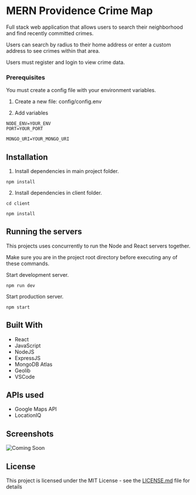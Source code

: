 # MERN Providence Crime Map

Full stack web application that allows users to search their neighborhood and find recently committed crimes.

Users can search by radius to their home address or enter a custom address to see crimes within that area.

Users must register and login to view crime data.

### Prerequisites

You must create a config file with your environment variables.

1. Create a new file: config/config.env

2. Add variables

```
NODE_ENV=YOUR_ENV
PORT=YOUR_PORT

MONGO_URI=YOUR_MONGO_URI

```

## Installation

1. Install dependencies in main project folder.

```
npm install
```

2. Install dependencies in client folder.

```
cd client

npm install
```

## Running the servers

This projects uses concurrently to run the Node and React servers together.

Make sure you are in the project root directory before executing any of these commands.

Start development server.

```
npm run dev
```

Start production server.

```
npm start
```

## Built With

- React
- JavaScript
- NodeJS
- ExpressJS
- MongoDB Atlas
- Geolib
- VSCode

## APIs used

- Google Maps API
- LocationIQ

## Screenshots

![Coming Soon](https://upload.wikimedia.org/wikipedia/commons/8/80/Comingsoon.png "Coming Soon")

## License

This project is licensed under the MIT License - see the [LICENSE.md](LICENSE.md) file for details
